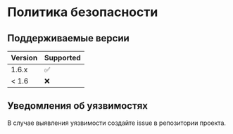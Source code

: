 # Политика безопасности

## Поддерживаемые версии

| Version | Supported          |
| ------- | ------------------ |
| 1.6.x   | :white_check_mark: |
| < 1.6   | :x:                |

## Уведомления об уязвимостях

В случае выявления уязвимости создайте issue в репозитории проекта.
